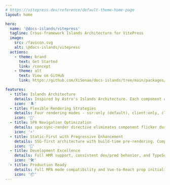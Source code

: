 ```yaml
---
# https://vitepress.dev/reference/default-theme-home-page
layout: home

hero:
  name: '@docs-islands/vitepress'
  tagline: Cross-framework Islands Architecture for VitePress
  image:
    src: /favicon.svg
    alt: \@docs-islands/vitepress
  actions:
    - theme: brand
      text: Get Started
      link: /concept
    - theme: alt
      text: View on GitHub
      link: https://github.com/XiSenao/docs-islands/tree/main/packages/vitepress

features:
  - title: Islands Architecture
    details: Inspired by Astro's Islands Architecture. Each component container completes hydration independently with framework isolation, avoiding global state conflicts.
    icon: '🏝️'
  - title: Flexible Rendering Strategies
    details: Four rendering modes - ssr:only (default), client:only, client:load, and client:visible. Optimize for performance and user experience based on component criticality.
    icon: '🎯'
  - title: SPA Navigation Optimization
    details: spa:sync-render directive eliminates component flicker during route transitions by synchronizing pre-rendered HTML injection with Vue's rendering cycle.
    icon: '⚡'
  - title: Static-First with Progressive Enhancement
    details: SSG-first architecture with build-time pre-rendering. Components are pre-rendered at build time, with selective client-side hydration only where interaction is needed.
    icon: '🚀'
  - title: Development Excellence
    details: Full HMR support, consistent dev/prod behavior, and TypeScript integration. Environment consistency prevents production surprises.
    icon: '🛠️'
  - title: Production Ready
    details: Full MPA mode compatibility and Vue-to-React prop initialization via rendering container. Seamless integration with VitePress production builds.
    icon: '📦'
---
```

